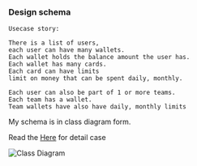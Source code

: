 ### Design schema

```
Usecase story:

There is a list of users, 
each user can have many wallets. 
Each wallet holds the balance amount the user has. 
Each wallet has many cards. 
Each card can have limits
limit on money that can be spent daily, monthly.

Each user can also be part of 1 or more teams. 
Each team has a wallet. 
Team wallets have also have daily, monthly limits
```

My schema is in class diagram form.

Read the [Here](https://github.com/mirzaakhena/spenmotest/blob/main/exercise3/current_situation.go) for detail case

![Class Diagram](http://www.plantuml.com/plantuml/proxy?cache=no&src=https://raw.githubusercontent.com/mirzaakhena/spenmotest/main/exercise3/doc/class_diagram.puml)